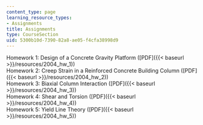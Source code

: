 ```yaml
---
content_type: page
learning_resource_types:
- Assignments
title: Assignments
type: CourseSection
uid: 5300b10d-7390-82a8-ae05-f4cfa38998d9
---
```


Homework 1: Design of a Concrete Gravity Platform ([PDF]({{< baseurl >}}/resources/2004_hw_1))  
Homework 2: Creep Strain in a Reinforced Concrete Building Column ([PDF]({{< baseurl >}}/resources/2004_hw_2))  
Homework 3: Biaxial Column Interaction ([PDF]({{< baseurl >}}/resources/2004_hw_3))  
Homework 4: Shear and Torsion ([PDF]({{< baseurl >}}/resources/2004_hw_4))  
Homework 5: Yield Line Theory ([PDF]({{< baseurl >}}/resources/2004_hw_5))